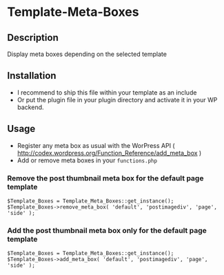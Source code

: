 Template-Meta-Boxes
===================

## Description

Display meta boxes depending on the selected template

## Installation

* I recommend to ship this file within your template as an include
* Or put the plugin file in your plugin directory and activate it in your WP backend.

## Usage

* Register any meta box as usual with the WorPress API ( http://codex.wordpress.org/Function_Reference/add_meta_box )
* Add or remove meta boxes in your `functions.php`

### Remove the post thumbnail meta box for the default page template

`$Template_Boxes = Template_Meta_Boxes::get_instance();
$Template_Boxes->remove_meta_box( 'default', 'postimagediv', 'page', 'side' );`

### Add the post thumbnail meta box only for the default page template

`$Template_Boxes = Template_Meta_Boxes::get_instance();
$Template_Boxes->add_meta_box( 'default', 'postimagediv', 'page', 'side' );`
